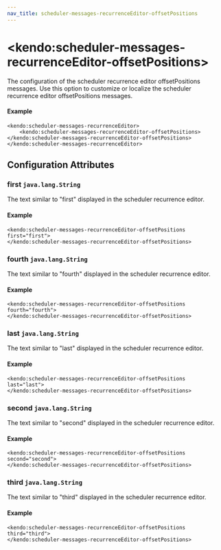 ```yaml
---
nav_title: scheduler-messages-recurrenceEditor-offsetPositions
---
```


# \<kendo:scheduler-messages-recurrenceEditor-offsetPositions\>

The configuration of the scheduler recurrence editor offsetPositions messages. Use this option to customize or localize the scheduler recurrence editor offsetPositions messages.

#### Example
    <kendo:scheduler-messages-recurrenceEditor>
        <kendo:scheduler-messages-recurrenceEditor-offsetPositions></kendo:scheduler-messages-recurrenceEditor-offsetPositions>
    </kendo:scheduler-messages-recurrenceEditor>

## Configuration Attributes

### first `java.lang.String`

The text similar to "first" displayed in the scheduler recurrence editor.

#### Example
    <kendo:scheduler-messages-recurrenceEditor-offsetPositions first="first">
    </kendo:scheduler-messages-recurrenceEditor-offsetPositions>

### fourth `java.lang.String`

The text similar to "fourth" displayed in the scheduler recurrence editor.

#### Example
    <kendo:scheduler-messages-recurrenceEditor-offsetPositions fourth="fourth">
    </kendo:scheduler-messages-recurrenceEditor-offsetPositions>

### last `java.lang.String`

The text similar to "last" displayed in the scheduler recurrence editor.

#### Example
    <kendo:scheduler-messages-recurrenceEditor-offsetPositions last="last">
    </kendo:scheduler-messages-recurrenceEditor-offsetPositions>

### second `java.lang.String`

The text similar to "second" displayed in the scheduler recurrence editor.

#### Example
    <kendo:scheduler-messages-recurrenceEditor-offsetPositions second="second">
    </kendo:scheduler-messages-recurrenceEditor-offsetPositions>

### third `java.lang.String`

The text similar to "third" displayed in the scheduler recurrence editor.

#### Example
    <kendo:scheduler-messages-recurrenceEditor-offsetPositions third="third">
    </kendo:scheduler-messages-recurrenceEditor-offsetPositions>


